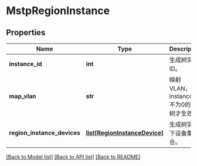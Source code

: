 # MstpRegionInstance

## Properties
Name | Type | Description | Notes
------------ | ------------- | ------------- | -------------
**instance_id** | **int** | 生成树实例ID。 | 
**map_vlan** | **str** | 映射VLAN，instancdId不为0的生成树才生效。 | [optional] 
**region_instance_devices** | [**list[RegionInstanceDevice]**](RegionInstanceDevice.md) | 生成树实例下设备集合。 | 

[[Back to Model list]](../README.md#documentation-for-models) [[Back to API list]](../README.md#documentation-for-api-endpoints) [[Back to README]](../README.md)


